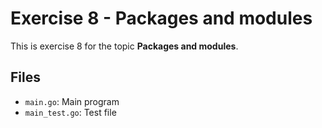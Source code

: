 # Exercise 8 - Packages and modules

This is exercise 8 for the topic **Packages and modules**.

## Files
- `main.go`: Main program
- `main_test.go`: Test file
